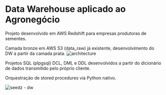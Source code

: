 # Data Warehouse aplicado ao Agronegócio

Projeto desenvolvido em AWS Redshift para empresas produtoras de sementes.

Camada bronze em AWS S3 (data_raw) já existente, desenvolvimento do DW a partir da camada prata.
![architecture](https://github.com/user-attachments/assets/fac1f16e-f72d-4775-b0aa-657c8e8a09ba)


Projetos SQL (plpgsql) DCL, DML e DDL desenvolvidos a partir do dicionário de dados transmitido pelo próprio cliente.

Orquestração de stored procedures via Python nativo.

![seedz - dw](https://github.com/user-attachments/assets/7ab32e5b-d65d-416d-aca2-2e99c65d37b0)

